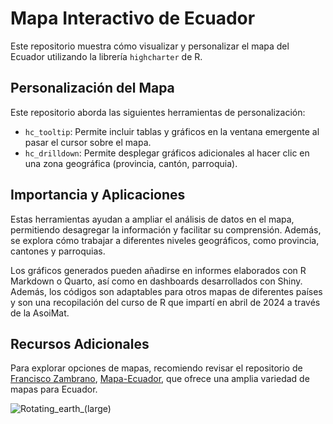 # Mapa Interactivo de Ecuador

Este repositorio muestra cómo visualizar y personalizar el mapa del Ecuador utilizando la librería `highcharter` de R.

## Personalización del Mapa

Este repositorio aborda las siguientes herramientas de personalización:

- `hc_tooltip`: Permite incluir tablas y gráficos en la ventana emergente al pasar el cursor sobre el mapa.
- `hc_drilldown`: Permite desplegar gráficos adicionales al hacer clic en una zona geográfica (provincia, cantón, parroquia).
  
## Importancia y Aplicaciones

Estas herramientas ayudan a ampliar el análisis de datos en el mapa, permitiendo desagregar la información y facilitar su comprensión. Además, se explora cómo trabajar a diferentes niveles geográficos, como provincia, cantones y parroquias.

Los gráficos generados pueden añadirse en informes elaborados con R Markdown o Quarto, así como en dashboards desarrollados con Shiny. Además, los códigos son adaptables para otros mapas de diferentes países y son una recopilación del curso de R que impartí en abril de 2024 a través de la AsoiMat.

## Recursos Adicionales

Para explorar opciones de mapas, recomiendo revisar el repositorio de [Francisco Zambrano](https://github.com/zpio), [Mapa-Ecuador](https://github.com/zpio/Mapa-Ecuador), que ofrece una amplia variedad de mapas para Ecuador.

![Rotating_earth_(large)](https://github.com/RENE-2312/Mapa-Interactivo-de-Ecuador/assets/157751389/a000a22f-937c-4f75-a730-9d3c73001192)
